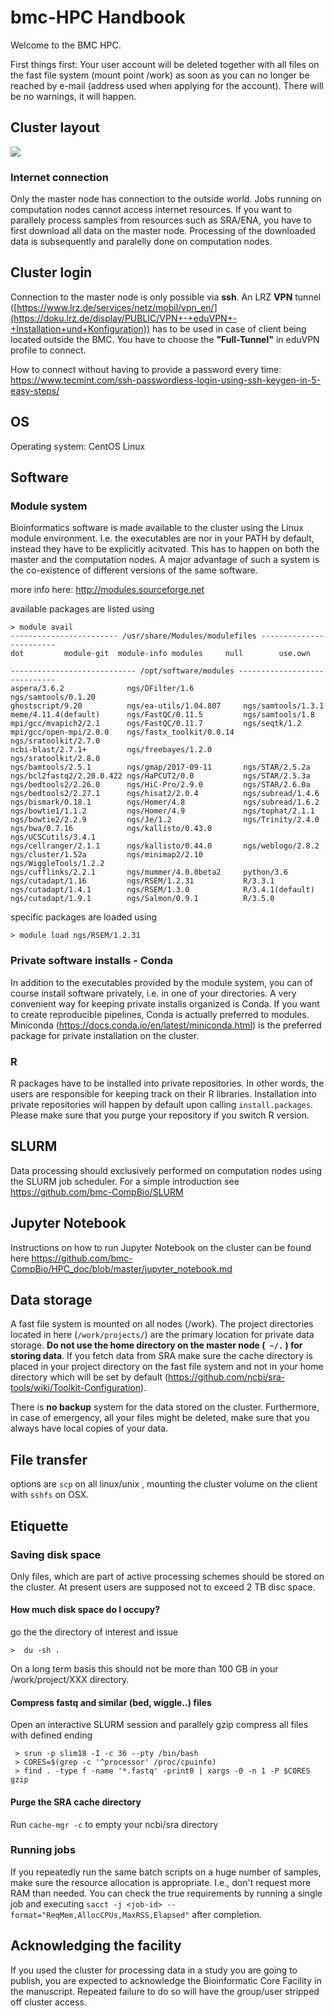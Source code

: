 # bmc-HPC Handbook

Welcome to the BMC HPC. 

First things first: Your user account will be deleted together with all files on the fast file system (mount point /work) as soon as you can no longer be reached by e-mail (address used when applying for the account). There will be no warnings, it will happen.

## Cluster layout

![](./HPC_structure.png)

### Internet connection

Only the master node has connection to the outside world. Jobs running on computation nodes cannot access internet resources. If you want to parallely process samples from resources such as SRA/ENA, you have to first download all data on the master node. Processing of the downloaded data is subsequently and paralelly done on computation nodes.


## Cluster login

Connection to the master node is only possible via **ssh**. An LRZ **VPN** tunnel ([https://www.lrz.de/services/netz/mobil/vpn_en/](https://doku.lrz.de/display/PUBLIC/VPN+-+eduVPN+-+Installation+und+Konfiguration)) has to be used in case of client being located outside the BMC. You have to choose the **"Full-Tunnel"** in eduVPN profile to connect. 

How to connect without having to provide a password every time:  <https://www.tecmint.com/ssh-passwordless-login-using-ssh-keygen-in-5-easy-steps/>


## OS

Operating system: CentOS Linux

## Software
### Module system

Bioinformatics software is made available to the cluster using the Linux module environment. I.e. the executables are nor in your PATH by default, instead they have to be explicitly acitvated. This has to happen on both the master and the computation nodes. A major advantage of such a system is the co-existence of different versions of the same software. 

more info here: <http://modules.sourceforge.net>

available packages are listed using
  
    > module avail
    ------------------------ /usr/share/Modules/modulefiles ------------------------
    dot         module-git  module-info modules     null        use.own
    
    ---------------------------- /opt/software/modules -----------------------------
    aspera/3.6.2              ngs/DFilter/1.6           ngs/samtools/0.1.20
    ghostscript/9.20          ngs/ea-utils/1.04.807     ngs/samtools/1.3.1
    meme/4.11.4(default)      ngs/FastQC/0.11.5         ngs/samtools/1.8
    mpi/gcc/mvapich2/2.1      ngs/FastQC/0.11.7         ngs/seqtk/1.2
    mpi/gcc/open-mpi/2.0.0    ngs/fastx_toolkit/0.0.14  ngs/sratoolkit/2.7.0
    ncbi-blast/2.7.1+         ngs/freebayes/1.2.0       ngs/sratoolkit/2.8.0
    ngs/bamtools/2.5.1        ngs/gmap/2017-09-11       ngs/STAR/2.5.2a
    ngs/bcl2fastq2/2.20.0.422 ngs/HaPCUT2/0.0           ngs/STAR/2.5.3a
    ngs/bedtools2/2.26.0      ngs/HiC-Pro/2.9.0         ngs/STAR/2.6.0a
    ngs/bedtools2/2.27.1      ngs/hisat2/2.0.4          ngs/subread/1.4.6
    ngs/bismark/0.18.1        ngs/Homer/4.8             ngs/subread/1.6.2
    ngs/bowtie1/1.1.2         ngs/Homer/4.9             ngs/tophat/2.1.1
    ngs/bowtie2/2.2.9         ngs/Je/1.2                ngs/Trinity/2.4.0
    ngs/bwa/0.7.16            ngs/kallisto/0.43.0       ngs/UCSCutils/3.4.1
    ngs/cellranger/2.1.1      ngs/kallisto/0.44.0       ngs/weblogo/2.8.2
    ngs/cluster/1.52a         ngs/minimap2/2.10         ngs/WiggleTools/1.2.2
    ngs/cufflinks/2.2.1       ngs/mummer/4.0.0beta2     python/3.6
    ngs/cutadapt/1.16         ngs/RSEM/1.2.31           R/3.3.1
    ngs/cutadapt/1.4.1        ngs/RSEM/1.3.0            R/3.4.1(default)
    ngs/cutadapt/1.9.1        ngs/Salmon/0.9.1          R/3.5.0
   
  specific packages are loaded using  
  
    > module load ngs/RSEM/1.2.31

### Private software installs - Conda

In addition to the executables provided by the module system, you can of course install software privately, i.e. in one of your directories. A very convenient way for keeping private installs organized is Conda. If you want to create reproducible pipelines, Conda is actually preferred to modules. Miniconda (<https://docs.conda.io/en/latest/miniconda.html>) is the preferred package for private installation on the cluster. 

### R

R packages have to be installed into private repositories. In other words, the users are responsible for keeping track on their R libraries. Installation into private repositories will happen by default upon calling `install.packages`. Please make sure that you purge your repository if you switch R version.

## SLURM

Data processing should exclusively performed on computation nodes using the SLURM job scheduler. For a simple introduction see <https://github.com/bmc-CompBio/SLURM>

## Jupyter Notebook

Instructions on how to run Jupyter Notebook on the cluster can be found here <https://github.com/bmc-CompBio/HPC_doc/blob/master/jupyter_notebook.md>

## Data storage
 
A fast file system is mounted on all nodes (/work). The project directories located in here (`/work/projects/`) are the primary location for private data storage.  **Do not use the home directory on the master node (` ~/.` ) for storing data**. If you fetch data from SRA make sure the cache directory is placed in your project directory on the fast file system and not in your home directory which will be set by default (<https://github.com/ncbi/sra-tools/wiki/Toolkit-Configuration>).

There is **no backup** system for the data stored on the cluster. Furthermore, in case of emergency, all your files might be deleted, make sure that you always have local copies of your data.  

## File transfer

options are `scp` on all linux/unix , mounting the cluster volume on the client with `sshfs` on OSX.


## Etiquette
### Saving disk space
 
Only files, which are part of active processing schemes should be stored on the cluster. At present users are supposed not to exceed 2 TB disc space. 
 
#### How much disk space do I occupy? 
go the the directory of interest and issue
    
    >  du -sh .
    
On a long term basis this should not be more than 100 GB in your /work/project/XXX directory.
 
#### Compress fastq and similar (bed, wiggle..)  files 
 
 Open an interactive SLURM session and parallely gzip compress all files with defined ending 
 
     > srun -p slim18 -I -c 36 --pty /bin/bash
     > CORES=$(grep -c '^processor' /proc/cpuinfo)
     > find . -type f -name '*.fastq' -print0 | xargs -0 -n 1 -P $CORES gzip
 
#### Purge the SRA cache directory

 Run `cache-mgr -c` to empty your ncbi/sra directory 
 
### Running jobs

If you repeatedly run the same batch scripts on a huge number of samples, make sure the resource allocation is appropriate. I.e., don't request more RAM than needed. You can check the true requirements by running a single job and executing `sacct -j <job-id> --format="ReqMem,AllocCPUs,MaxRSS,Elapsed"` after completion.

## Acknowledging the facility

If you used the cluster for processing data in a study you are going to publish, you are expected to acknowledge the Bioinformatic Core Facility in the manuscript. Repeated  failure to do so will have the group/user stripped off cluster access.

